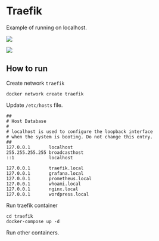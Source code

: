 # Traefik

Example of running on localhost.

![](https://telegra.ph/file/aa37dbbf11e2efebb7c2a.jpg)

![](https://telegra.ph/file/f9273e7c6079b50c163e3.jpg)

## How to run

Create network `traefik`

```
docker network create traefik
```

Update `/etc/hosts` file.

```
##
# Host Database
#
# localhost is used to configure the loopback interface
# when the system is booting. Do not change this entry.
##
127.0.0.1       localhost
255.255.255.255 broadcasthost
::1             localhost

127.0.0.1       traefik.local
127.0.0.1       grafana.local
127.0.0.1       prometheus.local
127.0.0.1       whoami.local
127.0.0.1       nginx.local
127.0.0.1       wordpress.local
```

Run traefik container

```
cd traefik
docker-compose up -d
```

Run other containers.
